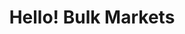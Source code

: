 ---
title: "Hello! Bulk Markets"
url: /salt-lake-city/hello-bulk-markets-300-west/
shop: health food
---